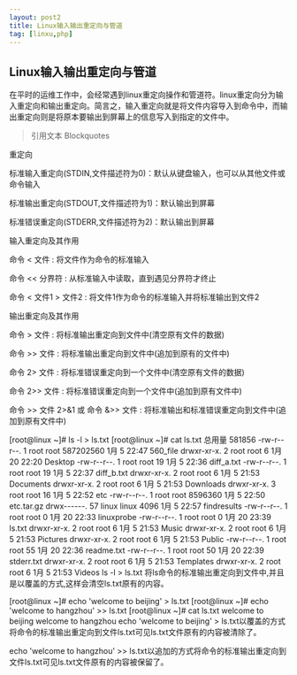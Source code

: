 ```yaml
---
layout: post2
title: Linux输入输出重定向与管道
tag: [linxu,php]
---
```





## Linux输入输出重定向与管道
在平时的运维工作中，会经常遇到linux重定向操作和管道符。linux重定向分为输入重定向和输出重定向。简言之，输入重定向就是将文件内容导入到命令中，而输出重定向则是将原本要输出到屏幕上的信息写入到指定的文件中。
> 引用文本 Blockquotes


重定向

标准输入重定向(STDIN,文件描述符为0)：默认从键盘输入，也可以从其他文件或命令输入

标准输出重定向(STDOUT,文件描述符为1)：默认输出到屏幕

标准错误重定向(STDERR,文件描述符为2)：默认输出到屏幕



输入重定向及其作用

命令 < 文件 : 将文件作为命令的标准输入

命令 << 分界符 : 从标准输入中读取，直到遇见分界符才终止

命令 < 文件1 > 文件2 : 将文件1作为命令的标准输入并将标准输出到文件2



输出重定向及其作用

命令 > 文件 : 将标准输出重定向到文件中(清空原有文件的数据)

命令 >> 文件 : 将标准输出重定向到文件中(追加到原有的文件中)

命令 2> 文件 : 将标准错误重定向到一个文件中(清空原有文件的数据)

命令 2>> 文件 : 将标准错误重定向到一个文件中(追加到原有文件中)

命令 >> 文件 2>&1 或 命令 &>> 文件 : 将标准输出和标准错误重定向到文件中(追加到原有文件中)

[root@linux ~]# ls -l > ls.txt
[root@linux ~]# cat ls.txt 
总用量 581856
-rw-r--r--.  1 root  root  587202560 1月   5 22:47 560_file
drwxr-xr-x.  2 root  root          6 1月  20 22:20 Desktop
-rw-r--r--.  1 root  root         19 1月   5 22:36 diff_a.txt
-rw-r--r--.  1 root  root         19 1月   5 22:37 diff_b.txt
drwxr-xr-x.  2 root  root          6 1月   5 21:53 Documents
drwxr-xr-x.  2 root  root          6 1月   5 21:53 Downloads
drwxr-xr-x.  3 root  root         16 1月   5 22:52 etc
-rw-r--r--.  1 root  root    8596360 1月   5 22:50 etc.tar.gz
drwx------. 57 linux linux      4096 1月   5 22:57 findresults
-rw-r--r--.  1 root  root          0 1月  20 22:33 linuxprobe
-rw-r--r--.  1 root  root          0 1月  20 23:39 ls.txt
drwxr-xr-x.  2 root  root          6 1月   5 21:53 Music
drwxr-xr-x.  2 root  root          6 1月   5 21:53 Pictures
drwxr-xr-x.  2 root  root          6 1月   5 21:53 Public
-rw-r--r--.  1 root  root         55 1月  20 22:36 readme.txt
-rw-r--r--.  1 root  root         50 1月  20 22:39 stderr.txt
drwxr-xr-x.  2 root  root          6 1月   5 21:53 Templates
drwxr-xr-x.  2 root  root          6 1月   5 21:53 Videos
ls -l > ls.txt 将ls命令的标准输出重定向到文件中,并且是以覆盖的方式,这样会清空ls.txt原有的内容。

[root@linux ~]# echo 'welcome to beijing' > ls.txt 
[root@linux ~]# echo 'welcome to hangzhou' >> ls.txt 
[root@linux ~]# cat ls.txt 
welcome to beijing
welcome to hangzhou
echo 'welcome to beijing' > ls.txt以覆盖的方式将命令的标准输出重定向到文件ls.txt可见ls.txt文件原有的内容被清除了。

echo 'welcome to hangzhou' >> ls.txt以追加的方式将命令的标准输出重定向到文件ls.txt可见ls.txt文件原有的内容被保留了。